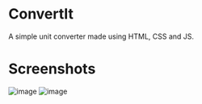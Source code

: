 # ConvertIt
A simple unit converter made using HTML, CSS and JS.

# Screenshots
![image](https://user-images.githubusercontent.com/76067278/131293641-0a4eacff-fbd0-4458-af5e-3751addc43dd.png)
![image](https://user-images.githubusercontent.com/76067278/131293663-d43b8791-f5cd-44a2-843b-9ae50e5c6857.png)
